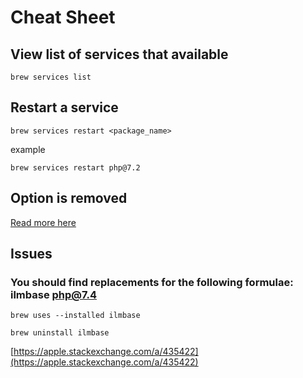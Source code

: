 # Cheat Sheet

## View list of services that available

`brew services list`

## Restart a service

`brew services restart <package_name>`

example

`brew services restart php@7.2`

## Option is removed

[Read more here](https://github.com/Homebrew/homebrew-core/issues/31510)

## Issues

### You should find replacements for the following formulae: ilmbase php@7.4

`brew uses --installed ilmbase`

`brew uninstall ilmbase`

[https://apple.stackexchange.com/a/435422](https://apple.stackexchange.com/a/435422)